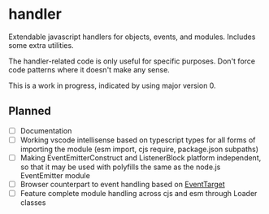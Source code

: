 # handler

Extendable javascript handlers for objects, events, and modules. Includes some extra utilities.

The handler-related code is only useful for specific purposes. Don't force code patterns where it doesn't make any sense.

This is a work in progress, indicated by using major version 0.

## Planned

- [ ] Documentation
- [ ] Working vscode intellisense based on typescript types for all forms of importing the module (esm import, cjs require, package.json subpaths)
- [ ] Making EventEmitterConstruct and ListenerBlock platform independent, so that it may be used with polyfills the same as the node.js EventEmitter module
- [ ] Browser counterpart to event handling based on [EventTarget](https://developer.mozilla.org/en-US/docs/Web/API/EventTarget)
- [ ] Feature complete module handling across cjs and esm through Loader classes
